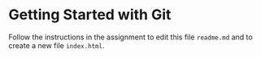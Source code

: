 # Getting Started with Git

Follow the instructions in the assignment to edit this file `readme.md` and to create a new file `index.html`.

